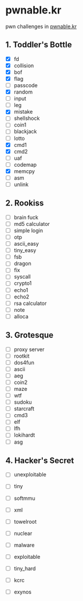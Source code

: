 # pwnable.kr
pwn challenges in [pwnable.kr](http://pwnable.kr "http://pwnable.kr")  

## 1. Toddler's Bottle
  * [x] fd
  * [x] collision
  * [x] bof
  * [x] flag
  * [ ] passcode
  * [x] random
  * [ ] input
  * [ ] leg
  * [x] mistake
  * [ ] shellshock
  * [ ] coin1
  * [ ] blackjack
  * [ ] lotto
  * [x] cmd1
  * [x] cmd2
  * [ ] uaf
  * [ ] codemap
  * [x] memcpy
  * [ ] asm
  * [ ] unlink
  
## 2. Rookiss
  * [ ] brain fuck
  * [ ] md5 calculator
  * [ ] simple login
  * [ ] otp
  * [ ] ascii_easy
  * [ ] tiny_easy
  * [ ] fsb
  * [ ] dragon
  * [ ] fix
  * [ ] syscall
  * [ ] crypto1
  * [ ] echo1
  * [ ] echo2
  * [ ] rsa calculator
  * [ ] note
  * [ ] alloca
  
## 3. Grotesque
  * [ ] proxy server
  * [ ] rootkit
  * [ ] dos4fun
  * [ ] ascii
  * [ ] aeg
  * [ ] coin2
  * [ ] maze
  * [ ] wtf
  * [ ] sudoku
  * [ ] starcraft
  * [ ] cmd3
  * [ ] elf
  * [ ] lfh
  * [ ] lokihardt
  * [ ] asg
  
## 4. Hacker's Secret
  * [ ] unexploitable
  * [ ] tiny
  * [ ] softmmu
  * [ ] xml
  * [ ] towelroot
  * [ ] nuclear
  * [ ] malware
  * [ ] exploitable
  * [ ] tiny_hard
  * [ ] kcrc
  * [ ] exynos
  
